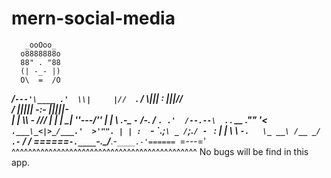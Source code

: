 # mern-social-media

       _ooOoo_
      o8888888o
      88" . "88
      (| -_- |)
      O\  =  /O
   ____/`---'\____
 .'  \\|     |//  `.
/  \\|||  :  |||//  \
/  _||||| -:- |||||-  \
|   | \\\  -  /// |   |
| \_|  ''\---/''  |   |
\  .-\__  `-`  ___/-. /
___`. .'  /--.--\  `. . __
."" '<  `.___\_<|>_/___.'  >'"".
| | :  `- \`.;`\ _ /`;.`/ - ` : | |
\  \ `-.   \_ __\ /__ _/   .-` /  /
======`-.____`-.___\_____/___.-`____.-'======
                   `=---='
^^^^^^^^^^^^^^^^^^^^^^^^^^^^^^^^^^^^^^^^^^^^^
   No bugs will be find in this app.
